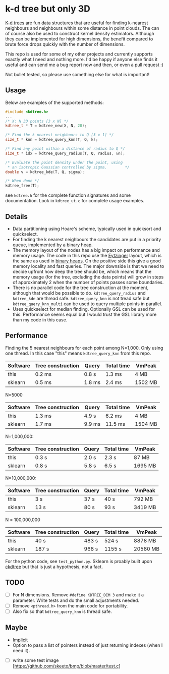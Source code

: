 # k-d tree but only 3D

[K-d trees](https://en.wikipedia.org/wiki/K-d_tree) are fun data
structures that are useful for finding k-nearest neighbours and
neighbours within some distance in point clouds. The can of course
also be used to construct kernel density estimators. Although they can
be implemented for high dimensions, the benefit compared to brute
force drops quickly with the number of dimensions.

This repo is used for some of my other projects and currently supports
exactly what I need and nothing more. I'd be happy if anyone else finds
it useful and can send me a bug report now and then, or even a pull
request :)

Not bullet tested, so please use something else for what is important!

## Usage
Below are examples of the supported methods:

``` C++
#include <kdtree.h>
...
/* X: N 3D points [3 x N] */
kdtree_t * T = kdtree_new(X, N, 20);

/* Find the k nearest neighbours to Q [3 x 1] */
size_t * knn = kdtree_query_knn(T, Q, k);

/* Find any point within a distance of radius to Q */
size_t * idx = kdtree_query_radius(T, Q, radius, &n);

/* Evaluate the point density under the point, using
 * an isotropic Gaussian controlled by sigma.        */
double v = kdtree_kde(T, Q, sigma);

/* When done */
kdtree_free(T);
```

see `kdtree.h` for the complete function signatures and some
documentation. Look in `kdtree_ut.c` for complete usage examples.

## Details
- Data partitioning using Hoare's scheme, typically used in
  quicksort and quickselect.
- For finding the k nearest neighbours the candidates are put in a
  priority queue, implemented by a binary heap.
- The memory layout of the nodes has a big impact on performance and
  memory usage. The code in this repo use the
  [Eytzinger](https://arxiv.org/abs/1509.05053) layout, which is the
  same as used in [binary
  heaps](https://en.wikipedia.org/wiki/Binary_heap). On the positive
  side this give a good memory locality and fast queries. The major
  downside is that we need to decide upfront how deep the tree should
  be, which means that the memory usage (for the tree, excluding the
  data points) will grow in steps of approximately 2 when the number
  of points passes some boundaries.
- There is no parallel code for the tree construction at the moment,
  although that would be possible to do. `kdtree_query_radius` and
  `kdtree_kde` are thread safe. `kdtree_query_knn` is not tread safe
  but `kdtree_query_knn_multi` can be used to query multiple points in
  parallel.
- Uses quickselect for median finding. Optionally GSL can be used for
  this. Performance seems equal but I would trust the GSL library more
  than my code in this case.

## Performance

Finding the 5 nearest neighbours for each point among N=1,000. Only
using one thread. In this case "this" means `kdtree_query_knn` from
this repo.

| Software | Tree construction |  Query | Total time |  VmPeak |
| -------- | ----------------- | ------ | ---------- | ------- |
| this     |            0.2 ms | 0.8 s  |     1.3 ms |    4 MB |
| sklearn  |            0.5 ms | 1.8 ms |     2.4 ms | 1502 MB |

N=5000

| Software | Tree construction |  Query | Total time |  VmPeak |
| -------- | ----------------- | ------ | ---------- | ------- |
| this     |            1.3 ms | 4.9 s  |     6.2 ms |    4 MB |
| sklearn  |            1.7 ms | 9.9 ms |    11.5 ms | 1504 MB |

N=1,000,000:

| Software | Tree construction | Query | Total time |  VmPeak |
| -------- | ----------------- | ----- | ---------- | ------- |
| this     |             0.3 s | 2.0 s |      2.3 s |   87 MB |
| sklearn  |             0.8 s | 5.8 s |      6.5 s | 1695 MB |

N=10,000,000:

| Software | Tree construction | Query | Total time |  VmPeak |
| -------- | ----------------- | ----- | ---------- | ------- |
| this     |               3 s |  37 s |       40 s |  792 MB |
| sklearn  |              13 s |  80 s |       93 s | 3419 MB |

N = 100,000,000

| Software | Tree construction | Query | Total time |   VmPeak |
| -------- | ----------------- | ----- | ---------- | -------- |
| this     |              40 s | 483 s |      524 s |  8878 MB |
| sklearn  |             187 s | 968 s |     1155 s | 20580 MB |



For the python code, see `test_python.py`. Sklearn is proably built
upon
[ckdtree](https://github.com/scipy/scipy/tree/main/scipy/spatial/ckdtree/src)
but that is just a hypothesis, not a fact.

## TODO
- [ ] For N dimensions. Remove `#define KDTREE_DIM 3` and make it a
      parameter. Write tests and do the small adjustments needed.
- [ ] Remove `<pthread.h>` from the main code for portability.
- [ ] Also fix so that `kdtree_query_knn` is thread safe.

## Maybe
- [Implicit](https://en.wikipedia.org/wiki/Implicit_k-d_tree)
- Option to pass a list of pointers instead of just returning indexes (when I need it).

- [ ] write some test image [https://github.com/skeeto/bmp/blob/master/test.c]
